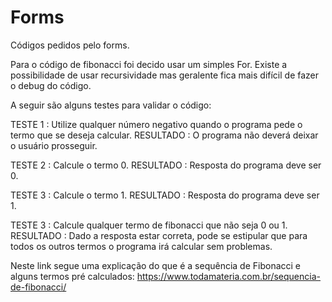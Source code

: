 # Forms
Códigos pedidos pelo forms.

Para o código de fibonacci foi decido usar um simples For. Existe a possibilidade de usar recursividade mas geralente fica mais difícil de fazer o debug do código.

A seguir são alguns testes para validar o código:

TESTE 1   : Utilize qualquer número negativo quando o programa pede o termo que se deseja calcular.
RESULTADO : O programa não deverá deixar o usuário prosseguir.

TESTE 2   : Calcule o termo 0.
RESULTADO : Resposta do programa deve ser 0.

TESTE 3   : Calcule o termo 1.
RESULTADO : Resposta do programa deve ser 1.

TESTE 3   : Calcule qualquer termo de fibonacci que não seja 0 ou 1.
RESULTADO : Dado a resposta estar correta, pode se estipular que para todos os outros termos o programa irá calcular sem problemas.

Neste link segue uma explicação do que é a sequência de Fibonacci e alguns termos pré calculados: https://www.todamateria.com.br/sequencia-de-fibonacci/
